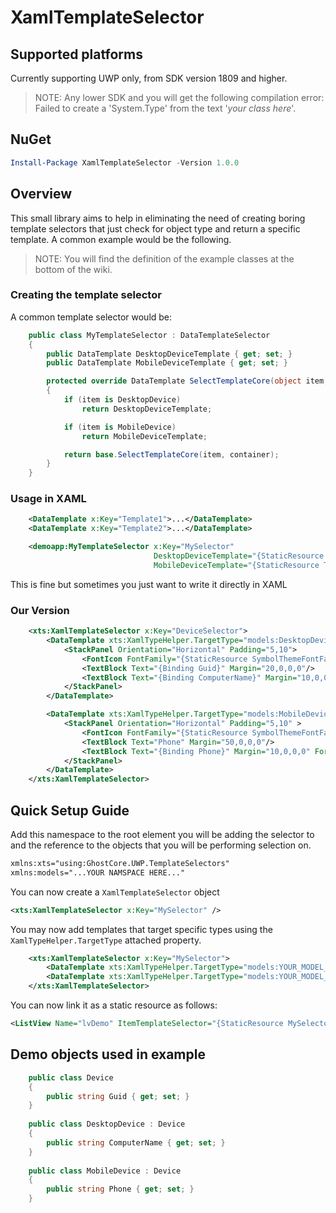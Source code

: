 # XamlTemplateSelector

## Supported platforms

Currently supporting UWP only, from SDK version 1809 and higher.
> NOTE: Any lower SDK and you will get the following compilation error:
>       Failed to create a 'System.Type' from the text '*your class here*'.

## NuGet
```powershell
Install-Package XamlTemplateSelector -Version 1.0.0
```

## Overview

This small library aims to help in eliminating the need of creating boring template selectors that just check for object type and return a specific template. A common example would be the following.

> NOTE: You will find the definition of the example classes at the bottom of the wiki.

### Creating the template selector

A common template selector would be: 

```csharp
    public class MyTemplateSelector : DataTemplateSelector
    {
        public DataTemplate DesktopDeviceTemplate { get; set; }
        public DataTemplate MobileDeviceTemplate { get; set; }

        protected override DataTemplate SelectTemplateCore(object item, DependencyObject container)
        {
            if (item is DesktopDevice)
                return DesktopDeviceTemplate;

            if (item is MobileDevice)
                return MobileDeviceTemplate;

            return base.SelectTemplateCore(item, container);
        }
    }
```

### Usage in XAML
```xml
    <DataTemplate x:Key="Template1">...</DataTemplate>
    <DataTemplate x:Key="Template2">...</DataTemplate>

    <demoapp:MyTemplateSelector x:Key="MySelector" 
                                DesktopDeviceTemplate="{StaticResource Template1}"
                                MobileDeviceTemplate="{StaticResource Template1}"/>
```

This is fine but sometimes you just want to write it directly in XAML

### Our Version
```xml
    <xts:XamlTemplateSelector x:Key="DeviceSelector">
        <DataTemplate xts:XamlTypeHelper.TargetType="models:DesktopDevice">
            <StackPanel Orientation="Horizontal" Padding="5,10">
                <FontIcon FontFamily="{StaticResource SymbolThemeFontFamily}" Glyph="&#xEC77;"/>
                <TextBlock Text="{Binding Guid}" Margin="20,0,0,0"/>
                <TextBlock Text="{Binding ComputerName}" Margin="10,0,0,0"/>
            </StackPanel>
        </DataTemplate>

        <DataTemplate xts:XamlTypeHelper.TargetType="models:MobileDevice">
            <StackPanel Orientation="Horizontal" Padding="5,10" >
                <FontIcon FontFamily="{StaticResource SymbolThemeFontFamily}" Glyph="&#xE8CC;"/>
                <TextBlock Text="Phone" Margin="50,0,0,0"/>
                <TextBlock Text="{Binding Phone}" Margin="10,0,0,0" Foreground="Gray"/>
            </StackPanel>
        </DataTemplate>
    </xts:XamlTemplateSelector>
```
## Quick Setup Guide

Add this namespace to the root element you will be adding the selector to and the reference to the objects that you will be performing selection on.

```xml
xmlns:xts="using:GhostCore.UWP.TemplateSelectors"
xmlns:models="...YOUR NAMSPACE HERE..."
```

You can now create a `XamlTemplateSelector` object
```xml
<xts:XamlTemplateSelector x:Key="MySelector" />
```

You may now add templates that target specific types using the `XamlTypeHelper.TargetType` attached property.

```xml
    <xts:XamlTemplateSelector x:Key="MySelector">
        <DataTemplate xts:XamlTypeHelper.TargetType="models:YOUR_MODEL_HERE1">...</DataTemplate>
        <DataTemplate xts:XamlTypeHelper.TargetType="models:YOUR_MODEL_HERE2">...</DataTemplate>
    </xts:XamlTemplateSelector>
```

You can now link it as a static resource as follows:
```xml
<ListView Name="lvDemo" ItemTemplateSelector="{StaticResource MySelector}" />
```

## Demo objects used in example

```csharp
    public class Device
    {
        public string Guid { get; set; }
    }
    
    public class DesktopDevice : Device
    {
        public string ComputerName { get; set; }
    }
    
    public class MobileDevice : Device
    {
        public string Phone { get; set; }
    }
```
